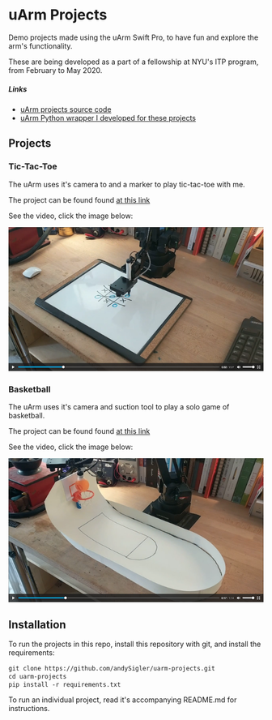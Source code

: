 # uArm Projects

Demo projects made using the uArm Swift Pro, to have fun and explore the arm's functionality.

These are being developed as a part of a fellowship at NYU's ITP program, from February to May 2020.

##### Links

 - [uArm projects source code](https://github.com/andysigler/uarm-projects)
 - [uArm Python wrapper I developed for these projects](https://github.com/andysigler/uarm-python-wrapper)

## Projects

### Tic-Tac-Toe

The uArm uses it's camera to and a marker to play tic-tac-toe with me.

The project can be found found [at this link](https://github.com/andySigler/uarm-projects/tree/master/tictactoe)

See the video, click the image below:

[![Tic-Tac-Toe Video](./tictactoe/tictactoe_video_image.png)](https://andysigler.github.io/uarm-projects/tictactoe/tictactoe_video.mp4)

### Basketball

The uArm uses it's camera and suction tool to play a solo game of basketball.

The project can be found found [at this link](https://github.com/andySigler/uarm-projects/tree/master/basketball)

See the video, click the image below:

[![Basketball Video](./basketball/basketball_video_image.png)](https://andysigler.github.io/uarm-projects/basketball/basketball_video.mp4)


## Installation

To run the projects in this repo, install this repository with git, and install the requirements:
```
git clone https://github.com/andySigler/uarm-projects.git
cd uarm-projects
pip install -r requirements.txt
```
To run an individual project, read it's accompanying README.md for instructions.
